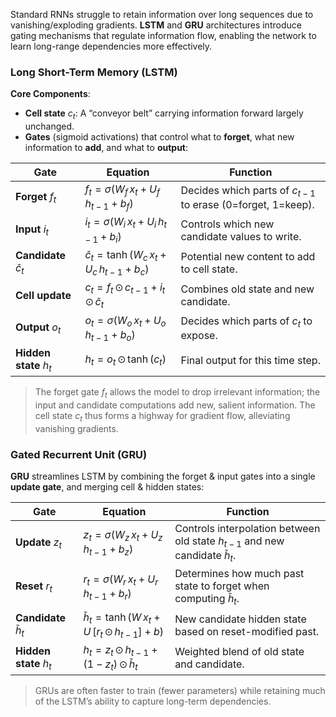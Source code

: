 Standard RNNs struggle to retain information over long sequences due to vanishing/exploding gradients. **LSTM** and **GRU** architectures introduce gating mechanisms that regulate information flow, enabling the network to learn long-range dependencies more effectively.
### Long Short-Term Memory (LSTM)

**Core Components**:
- **Cell state** $c_t$: A “conveyor belt” carrying information forward largely unchanged.
- **Gates** (sigmoid activations) that control what to **forget**, what new information to **add**, and what to **output**:

| Gate                        | Equation                                                      | Function                                                      |
| --------------------------- | ------------------------------------------------------------- | ------------------------------------------------------------- |
| **Forget** $f_t$            | $f_t = \sigma(W_f\,x_t + U_f\,h_{t-1} + b_f)$                 | Decides which parts of $c_{t-1}$ to erase (0=forget, 1=keep). |
| **Input** $i_t$             | $i_t = \sigma(W_i\,x_t + U_i\,h_{t-1} + b_i)$                 | Controls which new candidate values to write.                 |
| **Candidate** $\tilde{c}_t$ | $\tilde{c}_t = \tanh(W_c\,x_t + U_c\,h_{t-1} + b_c)$          | Potential new content to add to cell state.                   |
| **Cell update**             | $c_t = f_t \,\odot\, c_{t-1} \;+\; i_t \,\odot\, \tilde{c}_t$ | Combines old state and new candidate.                         |
| **Output** $o_t$            | $o_t = \sigma(W_o\,x_t + U_o\,h_{t-1} + b_o)$                 | Decides which parts of $c_t$ to expose.                       |
| **Hidden state** $h_t$      | $h_t = o_t \,\odot\, \tanh(c_t)$                              | Final output for this time step.                              |

> The forget gate $f_t$ allows the model to drop irrelevant information; the input and candidate computations add new, salient information. The cell state $c_t$ thus forms a highway for gradient flow, alleviating vanishing gradients.
### Gated Recurrent Unit (GRU)

**GRU** streamlines LSTM by combining the forget & input gates into a single **update gate**, and merging cell & hidden states:

| Gate                        | Equation                                                            | Function                                                                            |
| --------------------------- | ------------------------------------------------------------------- | ----------------------------------------------------------------------------------- |
| **Update** $z_t$            | $z_t = \sigma(W_z\,x_t + U_z\,h_{t-1} + b_z)$                       | Controls interpolation between old state $h_{t-1}$ and new candidate $\tilde{h}_t$. |
| **Reset** $r_t$             | $r_t = \sigma(W_r\,x_t + U_r\,h_{t-1} + b_r)$                       | Determines how much past state to forget when computing $\tilde{h}_t$.              |
| **Candidate** $\tilde{h}_t$ | $\tilde{h}_t = \tanh(W\,x_t + U\,[r_t \,\odot\, h_{t-1}] + b)$      | New candidate hidden state based on reset-modified past.                            |
| **Hidden state** $h_t$      | $h_t = z_t \,\odot\, h_{t-1} \;+\; (1 - z_t) \,\odot\, \tilde{h}_t$ | Weighted blend of old state and candidate.                                          |

> GRUs are often faster to train (fewer parameters) while retaining much of the LSTM’s ability to capture long-term dependencies.
